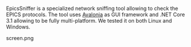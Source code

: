 EpicsSniffer is a specialized network sniffing tool allowing to check the EPICS protocols.
The tool uses [Avalonia](https://avaloniaui.net/) as GUI framework and .NET Core 3.1 allowing to be fully multi-platform.
We tested it on both Linux and Windows.

screen.png
